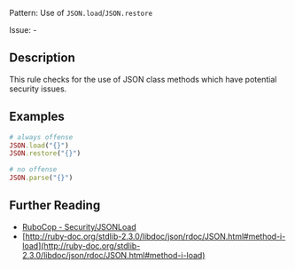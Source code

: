 Pattern: Use of `JSON.load`/`JSON.restore`

Issue: -

## Description

This rule checks for the use of JSON class methods which have potential
security issues.

## Examples

```ruby
# always offense
JSON.load("{}")
JSON.restore("{}")

# no offense
JSON.parse("{}")
```

## Further Reading

* [RuboCop - Security/JSONLoad](https://docs.rubocop.org/rubocop/cops_security.html#securityjsonload)
* [http://ruby-doc.org/stdlib-2.3.0/libdoc/json/rdoc/JSON.html#method-i-load](http://ruby-doc.org/stdlib-2.3.0/libdoc/json/rdoc/JSON.html#method-i-load)
